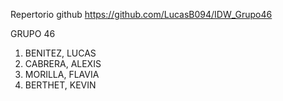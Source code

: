 Repertorio github
https://github.com/LucasB094/IDW_Grupo46

GRUPO 46
1) BENITEZ, LUCAS
2) CABRERA, ALEXIS
3) MORILLA, FLAVIA
4) BERTHET, KEVIN
